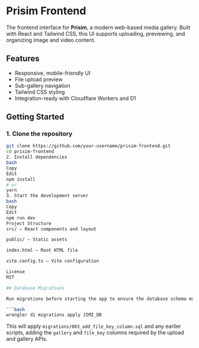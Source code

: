 # Prisim Frontend

The frontend interface for **Prisim**, a modern web-based media gallery. Built with React and Tailwind CSS, this UI supports uploading, previewing, and organizing image and video content.

## Features

- Responsive, mobile-friendly UI
- File upload preview
- Sub-gallery navigation
- Tailwind CSS styling
- Integration-ready with Cloudflare Workers and D1

## Getting Started

### 1. Clone the repository

```bash
git clone https://github.com/your-username/prisim-frontend.git
cd prisim-frontend
2. Install dependencies
bash
Copy
Edit
npm install
# or
yarn
3. Start the development server
bash
Copy
Edit
npm run dev
Project Structure
src/ – React components and layout

public/ – Static assets

index.html – Root HTML file

vite.config.ts – Vite configuration

License
MIT

## Database Migrations

Run migrations before starting the app to ensure the database schema matches the latest API routes.

```bash
wrangler d1 migrations apply JIMI_DB
```

This will apply `migrations/003_add_file_key_column.sql` and any earlier scripts, adding the `gallery` and `file_key` columns required by the upload and gallery APIs.
